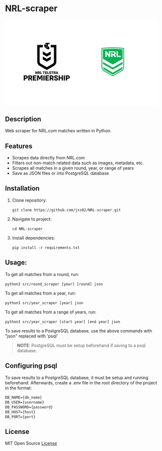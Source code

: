 # NRL-scraper
![NRL logo](/assets/nrllogos.jpg)
## Description
Web scraper for NRL.com matches written in Python.

## Features
- Scrapes data directly from NRL.com
- Filters out non-match related data such as images, metadata, etc.
- Scrapes all matches in a given round, year, or range of years
- Save as JSON files or into PostgreSQL database

## Installation
1. Clone repository:

    `git clone https://github.com/jss02/NRL-scraper.git`

2. Navigate to project:

    `cd NRL-scraper`

3. Install dependencies:

    `pip install -r requirements.txt`

## Usage:
To get all matches from a round, run:

`python3 src/round_scraper [year] [round] json`

To get all matches from a year, run:

`python3 src/year_scraper [year] json`

To get all matches from a range of years, run:

`python3 src/year_scraper [start year] [end year] json`

To save results to a PostgreSQL database, use the above commands with
"json" replaced with 'psql'

> **NOTE**:
> PostgreSQL must be setup beforehand if saving to a psql database.

## Configuring psql
To save results to a PostgreSQL database, it must be setup and running beforehand. Afterwards, create a .env file in the root directory of the project in the format:

```
DB_NAME={db_name}
DB_USER={username}
DB_PASSWORD={password}
DB_HOST={host}
DB_PORT={port}
```

## License 
MIT Open Source [License](LICENSE)